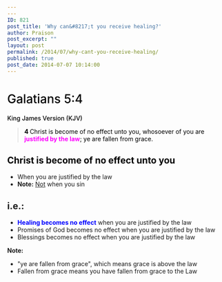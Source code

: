 ```yaml
---
---
ID: 821
post_title: 'Why can&#8217;t you receive healing?'
author: Praison
post_excerpt: ""
layout: post
permalink: /2014/07/why-cant-you-receive-healing/
published: true
post_date: 2014-07-07 10:14:00
---
```

<h1 class="passage-display" style="font-weight: 500; color: #000000;"><span class="passage-display-bcv">Galatians 5:4</span></h1>
<p class="passage-display" style="font-weight: 500; color: #000000;"><span class="passage-display-version">King James Version (KJV)</span></p>

<blockquote>
<p style="color: #000000;"><span id="en-KJV-29167" class="text Gal-5-4"><span class="versenum" style="font-weight: bold;">4 </span>Christ is become of no effect unto you, whosoever of you are <strong><span style="color: #ff00ff;">justified by the law</span></strong>; ye are fallen from grace.</span></p>
</blockquote>
<h2 style="color: #000000;">Christ is become of no effect unto you</h2>
<ul>
	<li>When you are justified by the law</li>
	<li><strong>Note:</strong> <span style="text-decoration: underline;">Not</span> when you sin</li>
</ul>
<h2>i.e.:</h2>
<ul>
	<li><span style="color: #0000ff;"><strong>Healing becomes no effect</strong></span> when you are justified by the law</li>
	<li>Promises of God becomes no effect when you are justified by the law</li>
	<li>Blessings becomes no effect when you are justified by the law</li>
</ul>
<strong>Note:</strong>
<ul>
	<li>"ye are fallen from grace", which means grace is above the law</li>
	<li>Fallen from grace means you have fallen from grace to the Law</li>
</ul>